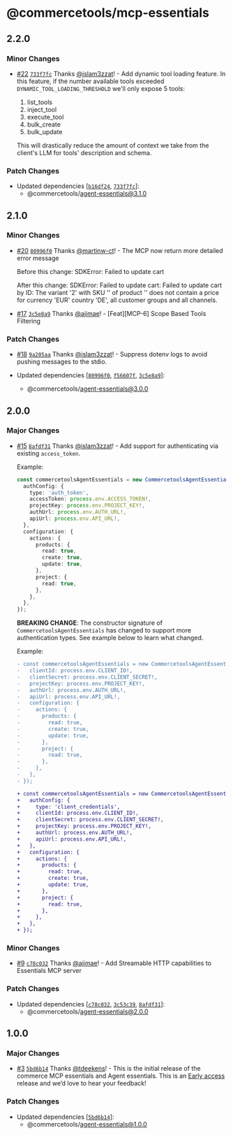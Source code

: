 # @commercetools/mcp-essentials

## 2.2.0

### Minor Changes

- [#22](https://github.com/commercetools/mcp-essentials/pull/22) [`733f7fc`](https://github.com/commercetools/mcp-essentials/commit/733f7fc382fe1e87b3009f978201190f1fb198d2) Thanks [@islam3zzat](https://github.com/islam3zzat)! - Add dynamic tool loading feature.
  In this feature, if the number available tools exceeded `DYNAMIC_TOOL_LOADING_THRESHOLD` we'll only expose 5 tools:
  1. list_tools
  2. inject_tool
  3. execute_tool
  4. bulk_create
  5. bulk_update

  This will drastically reduce the amount of context we take from the client's LLM for tools' description and schema.

### Patch Changes

- Updated dependencies [[`b16df24`](https://github.com/commercetools/mcp-essentials/commit/b16df24a9d81c384fbb37b0c9cccaafc8c5616dc), [`733f7fc`](https://github.com/commercetools/mcp-essentials/commit/733f7fc382fe1e87b3009f978201190f1fb198d2)]:
  - @commercetools/agent-essentials@3.1.0

## 2.1.0

### Minor Changes

- [#20](https://github.com/commercetools/mcp-essentials/pull/20) [`80996f0`](https://github.com/commercetools/mcp-essentials/commit/80996f0469a23fba77c2ddaccfda397adc3884b6) Thanks [@martinw-ct](https://github.com/martinw-ct)! - The MCP now return more detailed error message

  Before this change:
  SDKError: Failed to update cart

  After this change:
  SDKError: Failed to update cart: Failed to update cart by ID: The variant '2' with SKU '<blah>' of product '<blah>' does not contain a price for currency 'EUR' country 'DE', all customer groups and all channels.

- [#17](https://github.com/commercetools/mcp-essentials/pull/17) [`3c5e8a9`](https://github.com/commercetools/mcp-essentials/commit/3c5e8a96d282135aa65d0cd02c208bb76b2d1cd7) Thanks [@ajimae](https://github.com/ajimae)! - [Feat][MCP-6] Scope Based Tools Filtering

### Patch Changes

- [#18](https://github.com/commercetools/mcp-essentials/pull/18) [`9a205aa`](https://github.com/commercetools/mcp-essentials/commit/9a205aae5289e712ebcc8241a161fbeb4caeabc8) Thanks [@islam3zzat](https://github.com/islam3zzat)! - Suppress dotenv logs to avoid pushing messages to the stdio.

- Updated dependencies [[`80996f0`](https://github.com/commercetools/mcp-essentials/commit/80996f0469a23fba77c2ddaccfda397adc3884b6), [`f56607f`](https://github.com/commercetools/mcp-essentials/commit/f56607fceb37af6f1d9c21585cf9241d722847e2), [`3c5e8a9`](https://github.com/commercetools/mcp-essentials/commit/3c5e8a96d282135aa65d0cd02c208bb76b2d1cd7)]:
  - @commercetools/agent-essentials@3.0.0

## 2.0.0

### Major Changes

- [#15](https://github.com/commercetools/mcp-essentials/pull/15) [`8afdf31`](https://github.com/commercetools/mcp-essentials/commit/8afdf317ec92397e5a4b51d87bf2936135d25941) Thanks [@islam3zzat](https://github.com/islam3zzat)! - Add support for authenticating via existing `access_token`.

  Example:

  ```ts
  const commercetoolsAgentEssentials = new CommercetoolsAgentEssentials({
    authConfig: {
      type: 'auth_token',
      accessToken: process.env.ACCESS_TOKEN!,
      projectKey: process.env.PROJECT_KEY!,
      authUrl: process.env.AUTH_URL!,
      apiUrl: process.env.API_URL!,
    },
    configuration: {
      actions: {
        products: {
          read: true,
          create: true,
          update: true,
        },
        project: {
          read: true,
        },
      },
    },
  });
  ```

  **BREAKING CHANGE**: The constructor signature of `CommercetoolsAgentEssentials` has changed to support more authentication types. See example below to learn what changed.

  Example:

  ```diff
  - const commercetoolsAgentEssentials = new CommercetoolsAgentEssentials({
  -   clientId: process.env.CLIENT_ID!,
  -   clientSecret: process.env.CLIENT_SECRET!,
  -   projectKey: process.env.PROJECT_KEY!,
  -   authUrl: process.env.AUTH_URL!,
  -   apiUrl: process.env.API_URL!,
  -   configuration: {
  -     actions: {
  -       products: {
  -         read: true,
  -         create: true,
  -         update: true,
  -       },
  -       project: {
  -         read: true,
  -       },
  -     },
  -   },
  - });

  + const commercetoolsAgentEssentials = new CommercetoolsAgentEssentials({
  +   authConfig: {
  +     type: 'client_credentials',
  +     clientId: process.env.CLIENT_ID!,
  +     clientSecret: process.env.CLIENT_SECRET!,
  +     projectKey: process.env.PROJECT_KEY!,
  +     authUrl: process.env.AUTH_URL!,
  +     apiUrl: process.env.API_URL!,
  +   },
  +   configuration: {
  +     actions: {
  +       products: {
  +         read: true,
  +         create: true,
  +         update: true,
  +       },
  +       project: {
  +         read: true,
  +       },
  +     },
  +   },
  + });
  ```

### Minor Changes

- [#9](https://github.com/commercetools/mcp-essentials/pull/9) [`c78c032`](https://github.com/commercetools/mcp-essentials/commit/c78c032a9fcdbfd3598d16774cdc449f146cc9b1) Thanks [@ajimae](https://github.com/ajimae)! - Add Streamable HTTP capabilities to Essentials MCP server

### Patch Changes

- Updated dependencies [[`c78c032`](https://github.com/commercetools/mcp-essentials/commit/c78c032a9fcdbfd3598d16774cdc449f146cc9b1), [`3c53c39`](https://github.com/commercetools/mcp-essentials/commit/3c53c3908ed3f69f79b3df8bd709f215654de2c5), [`8afdf31`](https://github.com/commercetools/mcp-essentials/commit/8afdf317ec92397e5a4b51d87bf2936135d25941)]:
  - @commercetools/agent-essentials@2.0.0

## 1.0.0

### Major Changes

- [#3](https://github.com/commercetools/mcp-essentials/pull/3) [`5bd6b14`](https://github.com/commercetools/mcp-essentials/commit/5bd6b14c61ca0bd333f9a152575aae79885adee9) Thanks [@tdeekens](https://github.com/tdeekens)! - This is the initial release of the commerce MCP essentials and Agent essentials. This is an [Early access](https://docs.commercetools.com/offering/api-compatibility#early-access) release and we’d love to hear your feedback!

### Patch Changes

- Updated dependencies [[`5bd6b14`](https://github.com/commercetools/mcp-essentials/commit/5bd6b14c61ca0bd333f9a152575aae79885adee9)]:
  - @commercetools/agent-essentials@1.0.0
